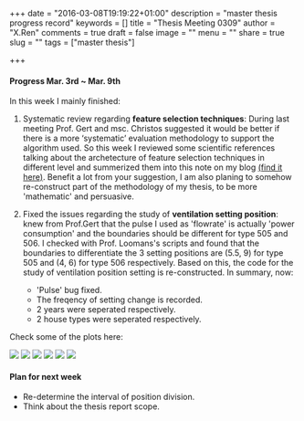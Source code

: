 +++
date = "2016-03-08T19:19:22+01:00"
description = "master thesis progress record"
keywords = []
title = "Thesis Meeting 0309"
author = "X.Ren"
comments = true
draft = false
image = ""
menu = ""
share = true
slug = ""
tags = ["master thesis"]

+++

#### Progress Mar. 3rd ~ Mar. 9th  

In this week I mainly finished:  

1. Systematic review regarding **feature selection techniques**: During last meeting Prof. Gert and msc. Christos suggested it would be better if there is a more ‘systematic’ evaluation methodology to support the algorithm used. So this week I reviewed some scientific references talking about the archetecture of feature selection techniques in different level and summerized them into this note on my blog [(find it here)](http://xren615.github.io/article/feature-reducing_eng/).
Benefit a lot from your suggestion, I am also planing to somehow re-construct part of the methodology of my thesis, to be more 'mathematic' and persuasive.  

2. Fixed the issues regarding the study of **ventilation setting position**: knew from Prof.Gert that the pulse I used as 'flowrate' is actually 'power consumption' and the boundaries should be different for type 505 and 506. I checked with Prof. Loomans's scripts and found that the boundaries to differentiate the 3 setting positions are  (5.5, 9) for type 505 and (4, 6) for type 506 respectively. Based on this, the code for the study of ventilation position setting is re-constructed. In summary, now:  

	- 'Pulse' bug fixed.    
	- The freqency of setting change is recorded.    
	- 2 years were seperated respectively.  
	- 2 house types were seperated respectively.


Check some of the plots here:  

![](http://7xro3y.com1.z0.glb.clouddn.com/freq.png)
![](http://7xro3y.com1.z0.glb.clouddn.com/yearly_avg.png)
![](http://7xro3y.com1.z0.glb.clouddn.com/2013.png)
![](http://7xro3y.com1.z0.glb.clouddn.com/scatter_2013.png)
![](http://7xro3y.com1.z0.glb.clouddn.com/2014.png)
![](http://7xro3y.com1.z0.glb.clouddn.com/scatter_2014.png)

#### Plan for next week  

- Re-determine the interval of position division.  
- Think about the thesis report scope.  

